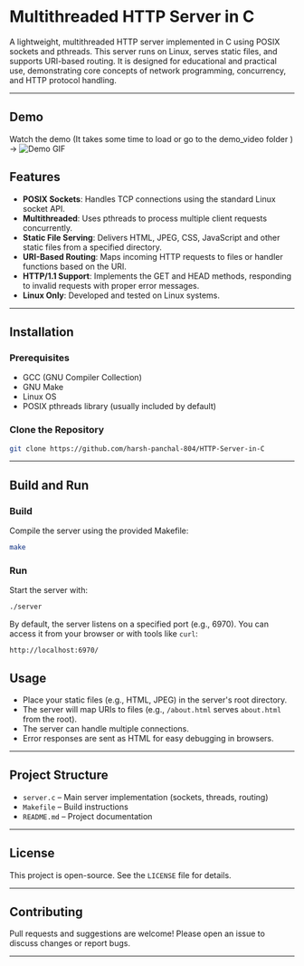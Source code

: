 
# Multithreaded HTTP Server in C

A lightweight, multithreaded HTTP server implemented in C using POSIX sockets and pthreads. This server runs on Linux, serves static files, and supports URI-based routing. It is designed for educational and practical use, demonstrating core concepts of network programming, concurrency, and HTTP protocol handling.

---

## Demo
Watch the demo (It takes some time to load or go to the demo_video folder ) ->
![Demo GIF](demo_video/server.gif)


## Features

- **POSIX Sockets**: Handles TCP connections using the standard Linux socket API.
- **Multithreaded**: Uses pthreads to process multiple client requests concurrently.
- **Static File Serving**: Delivers HTML, JPEG, CSS, JavaScript and other static files from a specified directory.
- **URI-Based Routing**: Maps incoming HTTP requests to files or handler functions based on the URI.
- **HTTP/1.1 Support**: Implements the GET and HEAD methods, responding to invalid requests with proper error messages.
- **Linux Only**: Developed and tested on Linux systems.

---

## Installation

### Prerequisites

- GCC (GNU Compiler Collection)
- GNU Make
- Linux OS
- POSIX pthreads library (usually included by default)


### Clone the Repository

```bash
git clone https://github.com/harsh-panchal-804/HTTP-Server-in-C

```



---

## Build and Run

### Build

Compile the server using the provided Makefile:

```bash
make
```


### Run

Start the server with:

```bash
./server
```

By default, the server listens on a specified port (e.g., 6970). You can access it from your browser or with tools like `curl`:

```
http://localhost:6970/
```

## Usage

- Place your static files (e.g., HTML, JPEG) in the server's root directory.
- The server will map URIs to files (e.g., `/about.html` serves `about.html` from the root).
- The server can handle multiple connections.
- Error responses are sent as HTML for easy debugging in browsers.

---


## Project Structure

- `server.c` – Main server implementation (sockets, threads, routing)
- `Makefile` – Build instructions
- `README.md` – Project documentation

---

## License

This project is open-source. See the `LICENSE` file for details.

---

## Contributing

Pull requests and suggestions are welcome! Please open an issue to discuss changes or report bugs.

---

